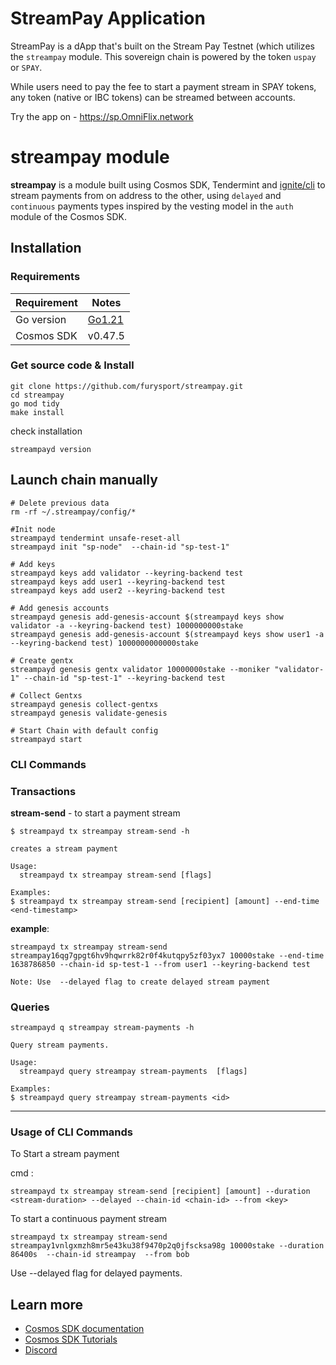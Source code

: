 # StreamPay Application
StreamPay is a dApp that's built on the Stream Pay Testnet (which utilizes the `streampay` module. This sovereign chain is powered by the token `uspay` or `SPAY`.

While users need to pay the fee to start a payment stream in SPAY tokens, any token (native or IBC tokens) can be streamed between accounts.

Try the app on - https://sp.OmniFlix.network

# streampay module
**streampay** is a module built using Cosmos SDK, Tendermint and [ignite/cli](https://github.com/ignite/cli) to stream payments from on address to the other, using `delayed` and `continuous` payments types inspired by the vesting model in the `auth` module of the Cosmos SDK.

## Installation

### Requirements

| Requirement | Notes                                |
|-------------|--------------------------------------|
| Go version  | [Go1.21](https://go.dev/doc/install) |
| Cosmos SDK  | v0.47.5                              |

### Get source code & Install

```bash=
git clone https://github.com/furysport/streampay.git
cd streampay
go mod tidy
make install
```
check installation
```bash=
streampayd version
```


## Launch chain manually

```bash=
# Delete previous data
rm -rf ~/.streampay/config/*

#Init node	
streampayd tendermint unsafe-reset-all
streampayd init "sp-node"  --chain-id "sp-test-1"

# Add keys
streampayd keys add validator --keyring-backend test
streampayd keys add user1 --keyring-backend test
streampayd keys add user2 --keyring-backend test

# Add genesis accounts
streampayd genesis add-genesis-account $(streampayd keys show validator -a --keyring-backend test) 1000000000stake
streampayd genesis add-genesis-account $(streampayd keys show user1 -a --keyring-backend test) 1000000000000stake

# Create gentx
streampayd genesis gentx validator 10000000stake --moniker "validator-1" --chain-id "sp-test-1" --keyring-backend test

# Collect Gentxs
streampayd genesis collect-gentxs
streampayd genesis validate-genesis

# Start Chain with default config
streampayd start
```
### CLI Commands

### Transactions
**stream-send** - to start a payment stream
```bash=
$ streampayd tx streampay stream-send -h
```
```bash=
creates a stream payment

Usage:
  streampayd tx streampay stream-send [flags]

Examples:
$ streampayd tx streampay stream-send [recipient] [amount] --end-time <end-timestamp> 
```
**example**:
```bash=
streampayd tx streampay stream-send streampay16qg7gpgt6hv9hqwrrk82r0f4kutqpy5zf03yx7 10000stake --end-time 1638786850 --chain-id sp-test-1 --from user1 --keyring-backend test
```

`Note: Use  --delayed flag to create delayed stream payment`

### Queries
```bash=
streampayd q streampay stream-payments -h
```
```bash=
Query stream payments.

Usage:
  streampayd query streampay stream-payments  [flags]

Examples:
$ streampayd query streampay stream-payments <id>
```

---

### Usage of CLI Commands

To Start a stream payment

cmd :

 `streampayd tx streampay stream-send [recipient] [amount] --duration <stream-duration> --delayed --chain-id <chain-id> --from <key>`

To start a continuous payment stream
```bash=
streampayd tx streampay stream-send streampay1vnlgxmzh8mr5e43ku38f9470p2q0jfscksa98g 10000stake --duration 86400s  --chain-id streampay  --from bob
```
Use --delayed flag for delayed payments.

## Learn more
- [Cosmos SDK documentation](https://docs.cosmos.network)
- [Cosmos SDK Tutorials](https://tutorials.cosmos.network)
- [Discord](https://discord.gg/cosmosnetwork)
